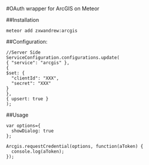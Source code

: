 #OAuth wrapper for ArcGIS on Meteor

##Installation

`meteor add zxwandrew:arcgis`

##Configuration:

```
//Server Side
ServiceConfiguration.configurations.update(
{ "service": "arcgis" },
{
$set: {
  "clientId": "XXX",
  "secret": "XXX"
}
},
{ upsert: true }
);
```

##Usage
```
var options={
  showDialog: true
};

Arcgis.requestCredential(options, function(aToken) {
  console.log(aToken);
});
```
